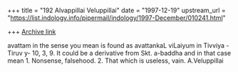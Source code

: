 +++
title = "192 Alvappillai Veluppillai"
date = "1997-12-19"
upstream_url = "https://list.indology.info/pipermail/indology/1997-December/010241.html"

+++
[Archive link](https://list.indology.info/pipermail/indology/1997-December/010241.html)

avattam in the sense you mean is found as avattankaL viLaiyum in Tivviya -
Tiruv y- 10, 3, 9.
It could be a derivative from Skt. a-baddha and in that case mean 1.
Nonsense, falsehood. 2. That which is useless, vain.
A.Veluppillai



